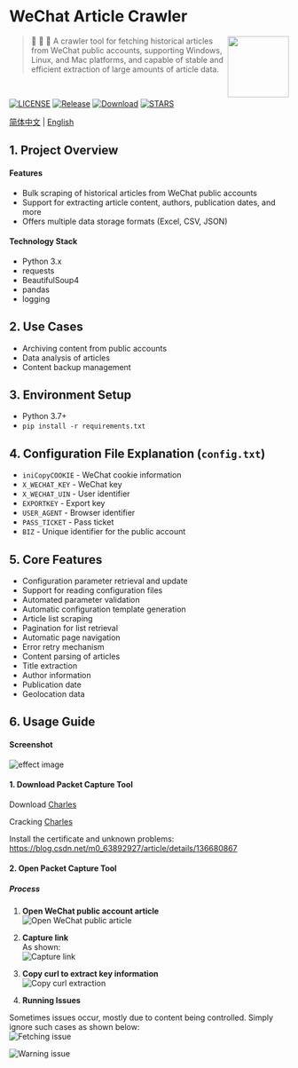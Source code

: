 # WeChat Article Crawler

<img align="right" width="110" src="https://layfz.netlify.app/logo/wechatcrawler.svg">

> 🚀 🚀 🚀 A crawler tool for fetching historical articles from WeChat public accounts, supporting Windows, Linux, and Mac platforms, and capable of stable and efficient extraction of large amounts of article data.

<br>

[![LICENSE](https://img.shields.io/github/license/LayFz/WeChat_Article_Crawler)](LICENSE)
[![Release](https://img.shields.io/github/release/LayFz/WeChat_Article_Crawler.svg)](https://github.com/LayFz/WeChat_Article_Crawler/releases)
[![Download](https://img.shields.io/github/downloads/LayFz/WeChat_Article_Crawler/total)](https://github.com/LayFz/WeChat_Article_Crawler/releases)
[![STARS](https://img.shields.io/github/stars/LayFz/WeChat_Article_Crawler)](https://github.com/LayFz/WeChat_Article_Crawler/)


[简体中文](README.md) | [English](README-en.md)

## 1. Project Overview  
#### Features

- Bulk scraping of historical articles from WeChat public accounts  
- Support for extracting article content, authors, publication dates, and more  
- Offers multiple data storage formats (Excel, CSV, JSON)

#### Technology Stack

- Python 3.x  
- requests  
- BeautifulSoup4  
- pandas  
- logging  

## 2. Use Cases

- Archiving content from public accounts  
- Data analysis of articles  
- Content backup management  

## 3. Environment Setup  
- Python 3.7+  
- `pip install -r requirements.txt`

## 4. Configuration File Explanation (`config.txt`)  
- `iniCopyCOOKIE` - WeChat cookie information  
- `X_WECHAT_KEY` - WeChat key  
- `X_WECHAT_UIN` - User identifier  
- `EXPORTKEY` - Export key  
- `USER_AGENT` - Browser identifier  
- `PASS_TICKET` - Pass ticket  
- `BIZ` - Unique identifier for the public account  

## 5. Core Features  
- Configuration parameter retrieval and update  
- Support for reading configuration files  
- Automated parameter validation  
- Automatic configuration template generation  
- Article list scraping  
- Pagination for list retrieval  
- Automatic page navigation  
- Error retry mechanism  
- Content parsing of articles  
- Title extraction  
- Author information  
- Publication date  
- Geolocation data  

## 6. Usage Guide  

#### Screenshot  
![effect image](img/effect.png)

#### 1. Download Packet Capture Tool  
Download [Charles](https://www.charlesproxy.com/latest-release/download.do)

Cracking [Charles](https://www.zzzmode.com/mytools/charles/)

Install the certificate and unknown problems:
https://blog.csdn.net/m0_63892927/article/details/136680867

#### 2. Open Packet Capture Tool  

##### Process  

1. **Open WeChat public account article**  
   ![Open WeChat public article](img/click.png)

2. **Capture link**  
   As shown:  
   ![Capture link](img/click2.png)

3. **Copy curl to extract key information**  
   ![Copy curl extraction](img/click3.png)

4. **Running Issues**  

Sometimes issues occur, mostly due to content being controlled. Simply ignore such cases as shown below:  
![Fetching issue](img/click5.png)

![Warning issue](img/warning.png)
